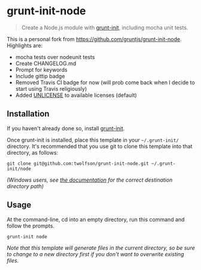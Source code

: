 # grunt-init-node

> Create a Node.js module with [grunt-init][], including mocha unit tests.

This is a personal fork from https://github.com/gruntjs/grunt-init-node. Highlights are:

- mocha tests over nodeunit tests
- Create CHANGELOG.md
- Prompt for keywords
- Include gittip badge
- Removed Travis CI badge for now (will prob come back when I decide to start using Travis religiously)
- Added [UNLICENSE][unlicense-site] to available licenses (default)

[unlicense-site]: http://unlicense.org/
[grunt-init]: http://gruntjs.com/project-scaffolding

## Installation
If you haven't already done so, install [grunt-init][].

Once grunt-init is installed, place this template in your `~/.grunt-init/` directory. It's recommended that you use git to clone this template into that directory, as follows:

```
git clone git@github.com:twolfson/grunt-init-node.git ~/.grunt-init/node
```

_(Windows users, see [the documentation][grunt-init] for the correct destination directory path)_

## Usage

At the command-line, cd into an empty directory, run this command and follow the prompts.

```
grunt-init node
```

_Note that this template will generate files in the current directory, so be sure to change to a new directory first if you don't want to overwrite existing files._
